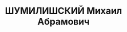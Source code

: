 ---
title: ШУМИЛИШСКИЙ Михаил Абрамович
description: "родился в 1896 - расстрелян 22.11.1937, с 1917 член РСДРП(б) \n  Послужной\
  \ список \n  05.07.1937  и. о. председателя Исполнительного комитета Челябинского\
  \ областного Совета \n  1937  арестован"
---
